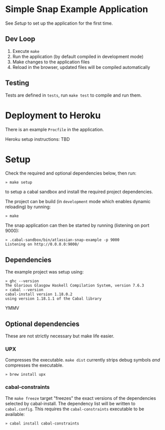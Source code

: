 # Simple Snap Example Application

See _Setup_ to set up the application for the first time.

## Dev Loop

1. Execute `make`
2. Run the application (by default compiled in development mode)
3. Make changes to the application files
4. Reload in the browser, updated files will be compiled automatically

## Testing

Tests are defined in `tests`, run `make test` to compile and run them.

# Deployment to Heroku

There is an example `Procfile` in the application. 

Heroku setup instructions: TBD

# Setup

Check the required and optional dependencies below, then run:

    » make setup
    
to setup a cabal sandbox and install the required project dependencies. 

The project can be build (in `development` mode which enables dynamic reloading) by running:

    » make
    
The snap application can then be started by running (listening on port 9000):

    » .cabal-sandbox/bin/atlassian-snap-example -p 9000
    Listening on http://0.0.0.0:9000/


## Dependencies

The example project was setup using:

    » ghc --version
    The Glorious Glasgow Haskell Compilation System, version 7.6.3
    » cabal --version
    cabal-install version 1.18.0.2
    using version 1.18.1.1 of the Cabal library
    
YMMV

## Optional dependencies

These are not strictly necessary but make life easier.

### UPX

Compresses the executable. `make dist` currently strips debug symbols _and_ compresses the executable.

    » brew install upx
    
### cabal-constraints

The `make freeze` target "freezes" the exact versions of the dependencies selected by cabal-install. The dependency list will be written to `cabal.config`.
This requires the `cabal-constraints` executable to be available:

    » cabal install cabal-constraints
    
